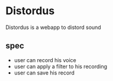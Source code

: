 # Distordus 

Distordus is a webapp to distord sound
## spec
- user can record his voice
- user can apply a filter to his recording
- user can save his record